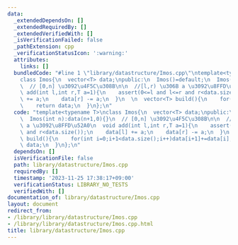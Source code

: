 ```yaml
---
data:
  _extendedDependsOn: []
  _extendedRequiredBy: []
  _extendedVerifiedWith: []
  _isVerificationFailed: false
  _pathExtension: cpp
  _verificationStatusIcon: ':warning:'
  attributes:
    links: []
  bundledCode: "#line 1 \"library/datastructure/Imos.cpp\"\ntemplate<typename T>\n\
    class Imos{\n  vector<T> data;\npublic:\n  Imos()=default;\n  Imos(int n):data(n+1,0){}\n\
    \  // [0,n] \u3092\u4F5C\u308B\n\n  //[l,r) \u306B a \u3092\u8FFD\u52A0\n  void\
    \ add(int l,int r,T a=1){\n    assert(0<=l and l<=r and r<data.size());\n    data[l]\
    \ += a;\n    data[r] -= a;\n  }\n  \n  vector<T> build(){\n    for(int i=0;i+1<data.size();i++)data[i+1]+=data[i];\n\
    \    return data;\n  }\n};\n"
  code: "template<typename T>\nclass Imos{\n  vector<T> data;\npublic:\n  Imos()=default;\n\
    \  Imos(int n):data(n+1,0){}\n  // [0,n] \u3092\u4F5C\u308B\n\n  //[l,r) \u306B\
    \ a \u3092\u8FFD\u52A0\n  void add(int l,int r,T a=1){\n    assert(0<=l and l<=r\
    \ and r<data.size());\n    data[l] += a;\n    data[r] -= a;\n  }\n  \n  vector<T>\
    \ build(){\n    for(int i=0;i+1<data.size();i++)data[i+1]+=data[i];\n    return\
    \ data;\n  }\n};\n"
  dependsOn: []
  isVerificationFile: false
  path: library/datastructure/Imos.cpp
  requiredBy: []
  timestamp: '2023-11-25 17:38:17+09:00'
  verificationStatus: LIBRARY_NO_TESTS
  verifiedWith: []
documentation_of: library/datastructure/Imos.cpp
layout: document
redirect_from:
- /library/library/datastructure/Imos.cpp
- /library/library/datastructure/Imos.cpp.html
title: library/datastructure/Imos.cpp
---
```


